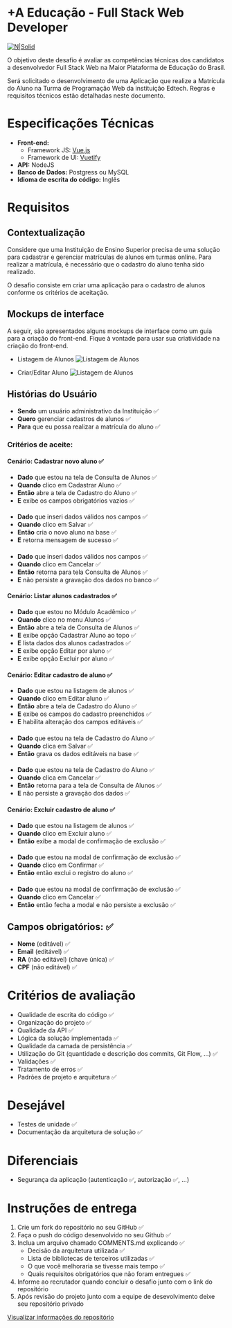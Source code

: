 +A Educação - Full Stack Web Developer
===================

[![N|Solid](https://maisaedu.com.br/hubfs/site-grupo-a/logo-mais-a-educacao.svg)](https://maisaedu.com.br/) 

O objetivo deste desafio é avaliar as competências técnicas dos candidatos a desenvolvedor Full Stack Web na Maior Plataforma de Educação do Brasil.

Será solicitado o desenvolvimento de uma Aplicação que realize a Matrícula do Aluno na Turma de Programação Web da instituição Edtech. Regras e requisitos técnicos estão detalhadas neste documento.

# Especificações Técnicas
- **Front-end:**
  - Framework JS: [Vue.js](https://vuejs.org/)
  - Framework de UI: [Vuetify](https://vuetifyjs.com/)
- **API:** NodeJS
- **Banco de Dados:** Postgress ou MySQL
- **Idioma de escrita do código:** Inglês

# Requisitos
## Contextualização
Considere que uma Instituição de Ensino Superior precisa de uma solução para cadastrar e gerenciar matrículas de alunos em turmas online. Para realizar a matrícula, é necessário que o cadastro do aluno tenha sido realizado.

O desafio consiste em criar uma aplicação para o cadastro de alunos conforme os critérios de aceitação.

## Mockups de interface
A seguir, são apresentados alguns mockups de interface como um guia para a criação do front-end. Fique à vontade para usar sua criatividade na criação do front-end.

* Listagem de Alunos
![Listagem de Alunos](/mockups/studants_list.png)

* Criar/Editar Aluno
![Listagem de Alunos](/mockups/studants_save.png)

## Histórias do Usuário
- **Sendo** um usuário administrativo da Instituição ✅
- **Quero** gerenciar cadastros de alunos ✅
- **Para** que eu possa realizar a matrícula do aluno ✅

### Critérios de aceite: 

#### Cenário: Cadastrar novo aluno ✅
- **Dado** que estou na tela de Consulta de Alunos ✅
- **Quando** clico em Cadastrar Aluno ✅
- **Então** abre a tela de Cadastro do Aluno ✅
- **E** exibe os campos obrigatórios vazios ✅
####
- **Dado** que inseri dados válidos nos campos ✅
- **Quando** clico em Salvar ✅
- **Então** cria o novo aluno na base ✅
- **E** retorna mensagem de sucesso ✅
####
- **Dado** que inseri dados válidos nos campos ✅
- **Quando** clico em Cancelar ✅
- **Então** retorna para tela Consulta de Alunos ✅
- **E** não persiste a gravação dos dados no banco ✅ 

#### Cenário: Listar alunos cadastrados ✅
- **Dado** que estou no Módulo Acadêmico ✅
- **Quando** clico no menu Alunos ✅
- **Então** abre a tela de Consulta de Alunos ✅
- **E** exibe opção Cadastrar Aluno ao topo ✅
- **E** lista dados dos alunos cadastrados ✅
- **E** exibe opção Editar por aluno ✅
- **E** exibe opção Excluir por aluno ✅

#### Cenário: Editar cadastro de aluno ✅
- **Dado** que estou na listagem de alunos ✅
- **Quando** clico em Editar aluno ✅
- **Então** abre a tela de Cadastro do Aluno ✅
- **E** exibe os campos do cadastro preenchidos ✅
- **E** habilita alteração dos campos editáveis ✅
####
- **Dado** que estou na tela de Cadastro do Aluno ✅
- **Quando** clica em Salvar ✅
- **Então** grava os dados editáveis na base ✅
####
- **Dado** que estou na tela de Cadastro do Aluno ✅
- **Quando** clica em Cancelar ✅
- **Então** retorna para a tela de Consulta de Alunos ✅
- **E** não persiste a gravação dos dados ✅

#### Cenário: Excluir cadastro de aluno ✅
- **Dado** que estou na listagem de alunos ✅
- **Quando** clico em Excluir aluno ✅
- **Então** exibe a modal de confirmação de exclusão ✅
####
- **Dado** que estou na modal de confirmação de exclusão ✅
- **Quando** clico em Confirmar ✅
- **Então** então exclui o registro do aluno ✅
####
- **Dado** que estou na modal de confirmação de exclusão ✅
- **Quando** clico em Cancelar ✅
- **Então** então fecha a modal e não persiste a exclusão ✅

## Campos obrigatórios: ✅
- **Nome** (editável) ✅
- **Email** (editável) ✅
- **RA** (não editável) (chave única) ✅
- **CPF** (não editável) ✅

# Critérios de avaliação
- Qualidade de escrita do código ✅
- Organização do projeto ✅
- Qualidade da API ✅
- Lógica da solução implementada ✅
- Qualidade da camada de persistência ✅
- Utilização do Git (quantidade e descrição dos commits, Git Flow, ...) ✅
- Validações ✅
- Tratamento de erros ✅
- Padrões de projeto e arquitetura ✅

# Desejável
- Testes de unidade ✅
- Documentação da arquitetura de solução ✅

# Diferenciais
- Segurança da aplicação (autenticação ✅, autorização ✅, ...)

# Instruções de entrega
1. Crie um fork do repositório no seu GitHub ✅
2. Faça o push do código desenvolvido no seu Github ✅
3. Inclua um arquivo chamado COMMENTS.md explicando ✅
    - Decisão da arquitetura utilizada ✅
    - Lista de bibliotecas de terceiros utilizadas ✅
    - O que você melhoraria se tivesse mais tempo ✅
    - Quais requisitos obrigatórios que não foram entregues ✅
4. Informe ao recrutador quando concluir o desafio junto com o link do repositório
5. Após revisão do projeto junto com a equipe de desevolvimento deixe seu repositório privado

[Visualizar informações do repositório](https://github.com/ramirezmz/challenge-full-stack-web/blob/master/_docs/COMMENTS.md)